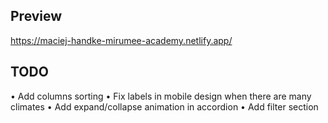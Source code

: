 ## Preview

https://maciej-handke-mirumee-academy.netlify.app/

## TODO

• Add columns sorting
• Fix labels in mobile design when there are many climates
• Add expand/collapse animation in accordion
• Add filter section
